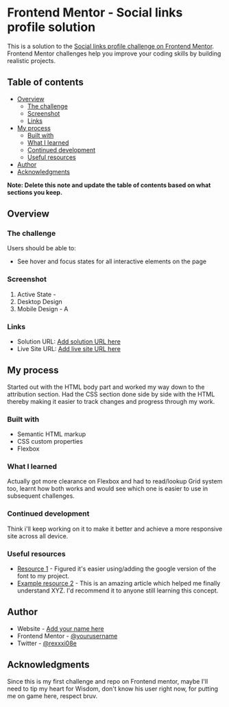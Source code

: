 # Frontend Mentor - Social links profile solution

This is a solution to the [Social links profile challenge on Frontend Mentor](https://www.frontendmentor.io/challenges/social-links-profile-UG32l9m6dQ). Frontend Mentor challenges help you improve your coding skills by building realistic projects. 

## Table of contents

- [Overview](#overview)
  - [The challenge](#the-challenge)
  - [Screenshot](#screenshot)
  - [Links](#links)
- [My process](#my-process)
  - [Built with](#built-with)
  - [What I learned](#what-i-learned)
  - [Continued development](#continued-development)
  - [Useful resources](#useful-resources)
- [Author](#author)
- [Acknowledgments](#acknowledgments)

**Note: Delete this note and update the table of contents based on what sections you keep.**

## Overview

### The challenge

Users should be able to:

- See hover and focus states for all interactive elements on the page

### Screenshot

1. Active State - [](./screenshot/active-state.png)
2. Desktop Design [](./screenshot/desktop-design.png)
3. Mobile Design - [](./screenshot/mobile-design-solution.png)
A

### Links

- Solution URL: [Add solution URL here](https://your-solution-url.com)
- Live Site URL: [Add live site URL here](https://your-live-site-url.com)

## My process

Started out with the HTML body part and worked my way down to the attribution section. Had the CSS section done side by side with the HTML thereby making it easier to track changes and progress through my work.

### Built with

- Semantic HTML markup
- CSS custom properties
- Flexbox


### What I learned

Actually got more clearance on Flexbox and had to read/lookup Grid system too, learnt how both works and would see which one is easier to use in subsequent challenges.


### Continued development

Think i'll keep working on it to make it better and achieve a more responsive site across all device.

### Useful resources

- [Resource 1](https://fonts.google.com/selection) - Figured it's easier using/adding the google version of the font to my project.
- [Example resource 2](https://www.example.com) - This is an amazing article which helped me finally understand XYZ. I'd recommend it to anyone still learning this concept.


## Author

- Website - [Add your name here](https://www.your-site.com)
- Frontend Mentor - [@yourusername](https://www.frontendmentor.io/profile/yourusername)
- Twitter - [@rexxxi08e](https://www.twitter.com/yourusername)

## Acknowledgments

Since this is my first challenge and repo on Frontend mentor, maybe I'll need to tip my heart for Wisdom, don't know his user right now, for putting me on game here, respect bruv.

